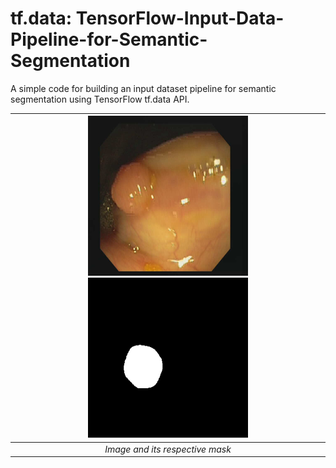 # tf.data: TensorFlow-Input-Data-Pipeline-for-Semantic-Segmentation

A simple code for building an input dataset pipeline for semantic segmentation using TensorFlow tf.data API.

| ![Image](image.png) ![Mask](mask.png) |
| :--: |
| *Image and its respective mask* |
